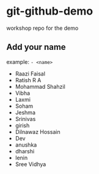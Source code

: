 # git-github-demo

workshop repo for the demo

## Add your name

example: `- <name>`

- Raazi Faisal
- Ratish R A 
- Mohammad Shahzil
- Vibha
- Laxmi 
- Soham
- Jeshma
- Srinivas
- girish
- Dilnawaz Hossain
- Dev
- anushka
- dharshi
- lenin
- Sree Vidhya
